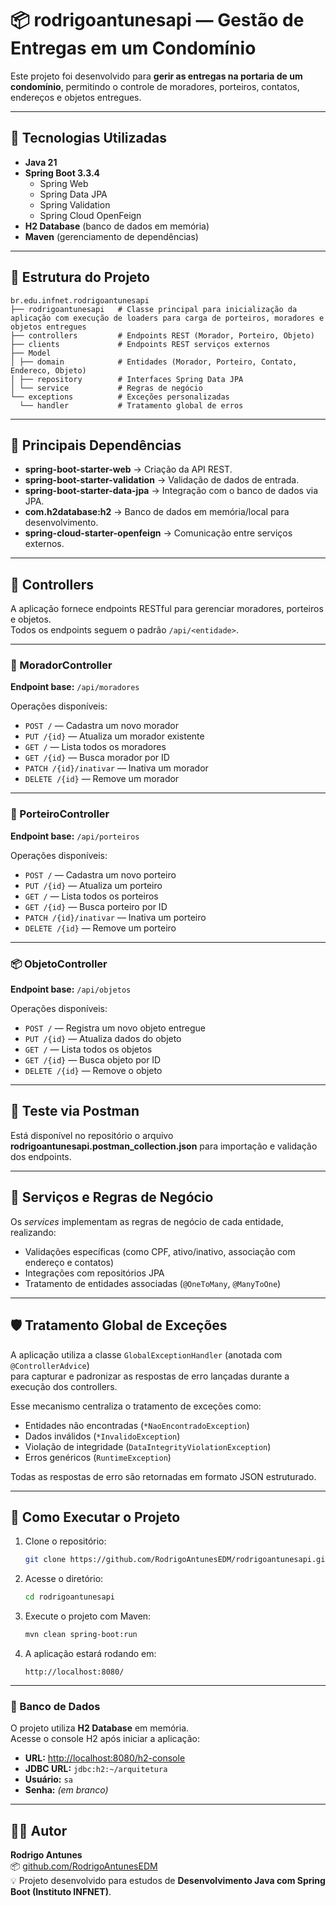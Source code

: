 # 📦 rodrigoantunesapi — Gestão de Entregas em um Condomínio

Este projeto foi desenvolvido para **gerir as entregas na portaria de um condomínio**, permitindo o controle de moradores, porteiros, contatos, endereços e objetos entregues.

---

## 🚀 Tecnologias Utilizadas

- **Java 21**
- **Spring Boot 3.3.4**
  - Spring Web
  - Spring Data JPA
  - Spring Validation
  - Spring Cloud OpenFeign
- **H2 Database** (banco de dados em memória)
- **Maven** (gerenciamento de dependências)

---

## 🧩 Estrutura do Projeto

```
br.edu.infnet.rodrigoantunesapi
├── rodrigoantunesapi   # Classe principal para inicialização da aplicação com execução de loaders para carga de porteiros, moradores e objetos entregues
├── controllers         # Endpoints REST (Morador, Porteiro, Objeto)
├── clients             # Endpoints REST serviços externos
├── Model              
│ ├── domain            # Entidades (Morador, Porteiro, Contato, Endereco, Objeto)
│ ├── repository        # Interfaces Spring Data JPA
│ └── service           # Regras de negócio
└── exceptions          # Exceções personalizadas
  └── handler           # Tratamento global de erros

```

---

## 🧩 Principais Dependências

- **spring-boot-starter-web** → Criação da API REST.  
- **spring-boot-starter-validation** → Validação de dados de entrada.  
- **spring-boot-starter-data-jpa** → Integração com o banco de dados via JPA.  
- **com.h2database:h2** → Banco de dados em memória/local para desenvolvimento.  
- **spring-cloud-starter-openfeign** → Comunicação entre serviços externos.  

---

## 🧱 Controllers

A aplicação fornece endpoints RESTful para gerenciar moradores, porteiros e objetos.  
Todos os endpoints seguem o padrão `/api/<entidade>`.

---

### 👥 MoradorController

**Endpoint base:** `/api/moradores`

Operações disponíveis:
- `POST /` — Cadastra um novo morador  
- `PUT /{id}` — Atualiza um morador existente  
- `GET /` — Lista todos os moradores  
- `GET /{id}` — Busca morador por ID  
- `PATCH /{id}/inativar` — Inativa um morador  
- `DELETE /{id}` — Remove um morador  

---

### 🧍 PorteiroController

**Endpoint base:** `/api/porteiros`

Operações disponíveis:
- `POST /` — Cadastra um novo porteiro  
- `PUT /{id}` — Atualiza um porteiro  
- `GET /` — Lista todos os porteiros  
- `GET /{id}` — Busca porteiro por ID  
- `PATCH /{id}/inativar` — Inativa um porteiro  
- `DELETE /{id}` — Remove um porteiro  

---

### 📦 ObjetoController

**Endpoint base:** `/api/objetos`

Operações disponíveis:
- `POST /` — Registra um novo objeto entregue  
- `PUT /{id}` — Atualiza dados do objeto  
- `GET /` — Lista todos os objetos  
- `GET /{id}` — Busca objeto por ID  
- `DELETE /{id}` — Remove o objeto  

---

## 🧪 Teste via Postman

Está disponível no repositório o arquivo **rodrigoantunesapi.postman_collection.json** para importação e validação dos endpoints.

---

## 🧠 Serviços e Regras de Negócio

Os *services* implementam as regras de negócio de cada entidade, realizando:
- Validações específicas (como CPF, ativo/inativo, associação com endereço e contatos)
- Integrações com repositórios JPA
- Tratamento de entidades associadas (`@OneToMany`, `@ManyToOne`)

---

## 🛡️ Tratamento Global de Exceções

A aplicação utiliza a classe `GlobalExceptionHandler` (anotada com `@ControllerAdvice`)  
para capturar e padronizar as respostas de erro lançadas durante a execução dos controllers.

Esse mecanismo centraliza o tratamento de exceções como:
- Entidades não encontradas (`*NaoEncontradoException`)
- Dados inválidos (`*InvalidoException`)
- Violação de integridade (`DataIntegrityViolationException`)
- Erros genéricos (`RuntimeException`)

Todas as respostas de erro são retornadas em formato JSON estruturado.

---

## 🧪 Como Executar o Projeto

1. Clone o repositório:
   ```bash
   git clone https://github.com/RodrigoAntunesEDM/rodrigoantunesapi.git
   ```
2. Acesse o diretório:
   ```bash
   cd rodrigoantunesapi
   ```
3. Execute o projeto com Maven:
   ```bash
   mvn clean spring-boot:run
   ```
4. A aplicação estará rodando em:
   ```
   http://localhost:8080/
   ```

---


### 🧩 Banco de Dados
O projeto utiliza **H2 Database** em memória.  
Acesse o console H2 após iniciar a aplicação:

- **URL:** [http://localhost:8080/h2-console](http://localhost:8080/h2-console)
- **JDBC URL:** `jdbc:h2:~/arquitetura`
- **Usuário:** `sa`
- **Senha:** *(em branco)*


---

## 👨‍💻 Autor

**Rodrigo Antunes**  
📦 [github.com/RodrigoAntunesEDM](https://github.com/RodrigoAntunesEDM)  
💡 Projeto desenvolvido para estudos de **Desenvolvimento Java com Spring Boot (Instituto INFNET)**.

